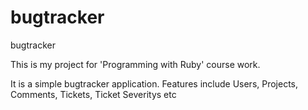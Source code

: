 bugtracker
==========

bugtracker

This is my project for 'Programming with Ruby'  course work.

It is a simple bugtracker application. Features include Users, Projects, Comments, Tickets, Ticket Severitys etc

